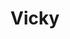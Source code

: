 ---
title: Vicky
date: 
draft: false

# descripcion
description : Pulsera de plata 925 y microcubic

materials: Plata 925

color: Plateado

dimensions: 18cm largo

code: 03-21-0524

type: "Pulseras"

categories: []

price: $3.690,00

# Images
# first image will be shown in the product page
images:
  # - image: "images/path_to_image"
  # La ubicacion de las imagenes es imagenes/Pulseras/Pulseras.Microcubic/03-21-0524-vicky
  - image: "./images/pulseras/microcubic/03-21-0524.JPG"
---